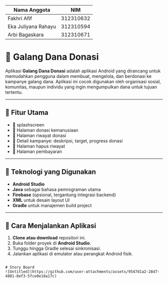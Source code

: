 | Nama Anggota | NIM |
| -----| ------------------ |
|Fakhri Afif   | 312310632 |
|Eka Juliyana Rahayu | 312310594 |
| Arbi Bagaskara | 312310671 |

# 📲 Galang Dana Donasi

Aplikasi **Galang Dana Donasi** adalah aplikasi Android yang dirancang untuk memudahkan pengguna dalam membuat, mengelola, dan berdonasi ke kampanye galang dana. Aplikasi ini cocok digunakan oleh organisasi sosial, komunitas, maupun individu yang ingin mengumpulkan dana untuk tujuan tertentu.

---

## 🎯 Fitur Utama

- 🔹 splashscreen
- 🔹 Halaman donasi kemanusiaan
- 🔹 Halaman riwayat donasi
- 🔹 Detail kampanye: deskripsi, target, progress donasi
- 🔹 Halaman hapus riwayat
- 🔹 Halaman pembayaran

---

## 🧰 Teknologi yang Digunakan

- **Android Studio**
- **Java** sebagai bahasa pemrograman utama
- **Firebase** (opsional, tergantung integrasi backend)
- **XML** untuk desain layout UI
- **Gradle** untuk manajemen build project

---

## 🚀 Cara Menjalankan Aplikasi

1. **Clone atau download** repositori ini.
2. Buka folder proyek di **Android Studio**.
3. Tunggu hingga Gradle selesai sinkronisasi.
4. Jalankan aplikasi di emulator atau perangkat Android fisik.

```

# Story Board
![Untitled](https://github.com/user-attachments/assets/9547d1a2-28d7-4801-8ef3-5fce0e18a17c)

